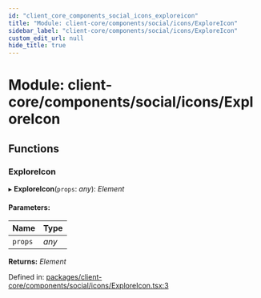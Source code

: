 ```yaml
---
id: "client_core_components_social_icons_exploreicon"
title: "Module: client-core/components/social/icons/ExploreIcon"
sidebar_label: "client-core/components/social/icons/ExploreIcon"
custom_edit_url: null
hide_title: true
---
```


# Module: client-core/components/social/icons/ExploreIcon

## Functions

### ExploreIcon

▸ **ExploreIcon**(`props`: *any*): *Element*

#### Parameters:

Name | Type |
:------ | :------ |
`props` | *any* |

**Returns:** *Element*

Defined in: [packages/client-core/components/social/icons/ExploreIcon.tsx:3](https://github.com/xr3ngine/xr3ngine/blob/5c3dcaef1/packages/client-core/components/social/icons/ExploreIcon.tsx#L3)
